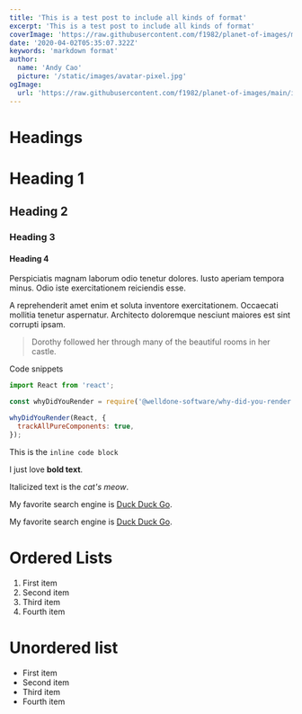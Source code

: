 ```yaml
---
title: 'This is a test post to include all kinds of format'
excerpt: 'This is a test post to include all kinds of format'
coverImage: 'https://raw.githubusercontent.com/f1982/planet-of-images/main/img/IMG_9826.jpg'
date: '2020-04-02T05:35:07.322Z'
keywords: 'markdown format'
author:
  name: 'Andy Cao'
  picture: '/static/images/avatar-pixel.jpg'
ogImage:
  url: 'https://raw.githubusercontent.com/f1982/planet-of-images/main/img/IMG_9826.jpg'
---
```


# Headings

# Heading 1
## Heading 2
### Heading 3
#### Heading 4

Perspiciatis magnam laborum odio tenetur dolores. Iusto aperiam tempora minus. Odio iste exercitationem reiciendis esse.

A reprehenderit amet enim et soluta inventore exercitationem. Occaecati mollitia tenetur aspernatur. Architecto doloremque nesciunt maiores est sint corrupti ipsam.

> Dorothy followed her through many of the beautiful rooms in her castle.

Code snippets

```js
import React from 'react';

const whyDidYouRender = require('@welldone-software/why-did-you-render');

whyDidYouRender(React, {
  trackAllPureComponents: true,
});
```

This is the `inline code block`

I just love **bold text**.

Italicized text is the _cat's meow_.

My favorite search engine is [Duck Duck Go](https://duckduckgo.com).

My favorite search engine is [Duck Duck Go](https://duckduckgo.com "The best search engine for privacy").

# Ordered Lists

1. First item
2. Second item
3. Third item
4. Fourth item

# Unordered list

- First item
- Second item
- Third item
- Fourth item
